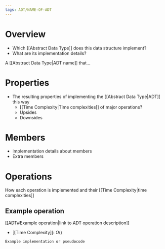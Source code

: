 ```yaml
---
tags: ADT/NAME-OF-ADT 
---
```


# Overview
- Which [[Abstract Data Type]] does this data structure implement?
- What are its implementation details?

A [[Abstract Data Type|ADT name]] that...

# Properties
- The resulting properties of implementing the [[Abstract Data Type|ADT]] this way
	- [[Time Complexity|Time complexities]] of major operations?
	- Upsides
	- Downsides

# Members
- Implementation details about members
- Extra members

# Operations
How each operation is implemented and their [[Time Complexity|time complexities]]

## Example operation
[[ADT#Example operation|link to ADT operation description]]

- [[Time Complexity]]: $O()$

```
Example implementation or pseudocode
```
